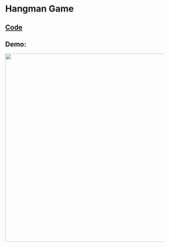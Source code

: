 # Hangman Game

## [Code](https://github.com/dylanbuchi/100-days-of-code/blob/main/src/day_7/hangman.py)

## Demo:
<img src="https://user-images.githubusercontent.com/52018183/103886980-18ce1000-50c1-11eb-8424-ff87ee4a98a9.gif" width="600">
